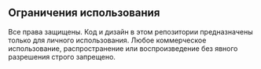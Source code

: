 ## Ограничения использования

Все права защищены. Код и дизайн в этом репозитории предназначены только для личного использования. Любое коммерческое использование, распространение или воспроизведение без явного разрешения строго запрещено.
